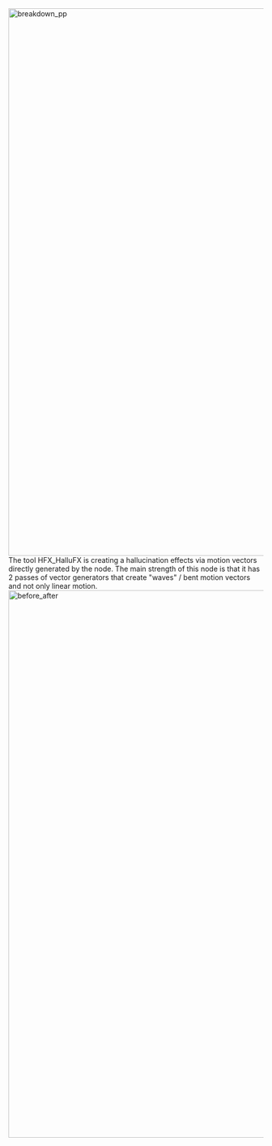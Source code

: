 <img width="1920" height="1080" alt="breakdown_pp" src="https://github.com/user-attachments/assets/a82c7d70-a91e-435b-b0b8-f75d3bd21762" />
The tool HFX_HalluFX is creating a hallucination effects via motion vectors directly generated by the node. The main strength of this node is that it has 2 passes of vector generators that create "waves" / bent motion vectors and not only linear motion.
<img width="1920" height="1080" alt="before_after" src="https://github.com/user-attachments/assets/aba7a14f-c638-4e92-92d9-ff09161ca90c" />
